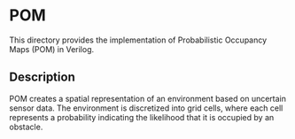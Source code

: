 # POM
This directory provides the implementation of Probabilistic Occupancy Maps
(POM) in Verilog.

## Description
POM creates a spatial representation of an environment based on uncertain
sensor data. The environment is discretized into grid cells, where each cell
represents a probability indicating the likelihood that it is occupied by an
obstacle.
